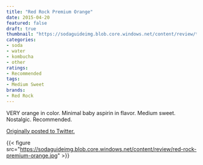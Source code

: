 ```yaml
---
title: "Red Rock Premium Orange"
date: 2015-04-20
featured: false
draft: true
thumbnail: "https://sodaguideimg.blob.core.windows.net/content/review/thumbs/red-rock-premium-orange.jpg"
categories:
- soda
- water
- kombucha
- other
ratings:
- Recommended
tags:
- Medium Sweet
brands:
- Red Rock
---
```


VERY orange in color. Minimal baby aspirin in flavor. Medium sweet. Nostalgic. Recommended.

[Originally posted to Twitter.](https://twitter.com/Cavorter/status/590215493023334400)

{{< figure src="https://sodaguideimg.blob.core.windows.net/content/review/red-rock-premium-orange.jpg" >}}

